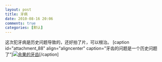 ```yaml
---
layout: post
title: 牙病
date: 2010-08-16 20:06
comments: true
categories: [默认]
---
```

这次犯牙病是历史问题导致的，还好拍了片，可以根治。
[caption id="attachment_88" align="aligncenter"  caption="牙齿的问题是一个历史问题了"]<a href="http://yuguo.us/files/2010/08/2010-8-16-20-04-51.png"><img class="size-full wp-image-88" title="2010-8-16 20-04-51" src="http://yuguo.us/files/2010/08/2010-8-16-20-04-51.png" alt="余果的牙齿"   /></a>[/caption]
